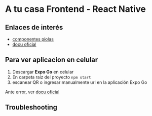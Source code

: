 # A tu casa Frontend - React Native

## Enlaces de interés


* [componentes piolas](https://www.react-native-material.com)
* [docu oficial](https://reactnative.dev/docs/)

## Para ver aplicacion en celular

1. Descargar **Expo Go** en celular
2. En carpeta raiz del proyecto `npm start`
3. escanear QR o ingresar manualmente url en la aplicación Expo Go

Ante error, ver [docu oficial](https://reactnative.dev/docs/)

## Troubleshooting
